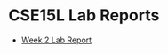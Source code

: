 
# CSE15L Lab Reports

* [Week 2 Lab Report](https://pgrimaldo03.github.io/cse15l-lab-reports/lab-report-1-week-2.html)
